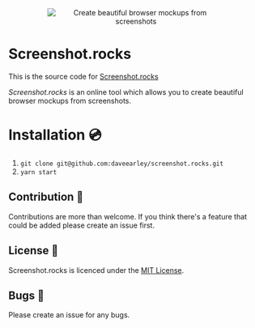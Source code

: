 <div style="text-align: center;">
    <img style="max-width: 350px;" alt="Create beautiful browser mockups from screenshots" src="https://i.imgur.com/SBXwpFX.png" />
</div>

# Screenshot.rocks

This is the source code for [Screenshot.rocks](https://screenshot.rocks)

*Screenshot.rocks* is an online tool which allows you to create beautiful browser mockups from screenshots.

# Installation :cd: 
1. `git clone git@github.com:daveearley/screenshot.rocks.git`
2. `yarn start`

## Contribution :wrench:
Contributions are more than welcome. If you think there's a feature that could be added please create an issue first.

## License :page_with_curl:
Screenshot.rocks is licenced under the [MIT License](https://tldrlegal.com/license/mit-license).

## Bugs :bug:
Please create an issue for any bugs.
